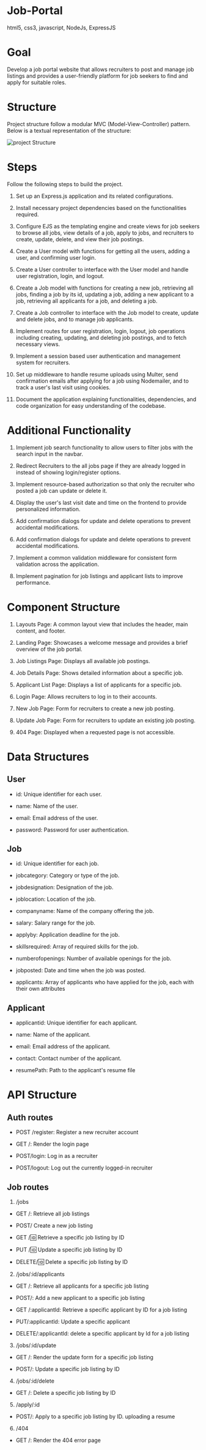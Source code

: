 # Job-Portal
 html5, css3, javascript, NodeJs, ExpressJS


# Goal
Develop a job portal website that allows recruiters to post and manage job listings and provides a user-friendly platform for job seekers to find and apply for suitable roles.


# Structure
Project structure follow a modular MVC (Model-View-Controller) pattern. Below is a textual representation of the structure:


![project Structure](./public/uploads/image.png)


# Steps
Follow the following steps to build the project.

1. Set up an Express.js application and its related configurations.

2. Install necessary project dependencies based on the functionalities required.

3. Configure EJS as the templating engine and create views for job seekers to browse all jobs, view details of a job, apply to jobs, and recruiters to create, update, delete, and view their job postings.

4. Create a User model with functions for getting all the users, adding a user, and confirming user login.

5. Create a User controller to interface with the User model and handle user registration, login, and logout.

6. Create a Job model with functions for creating a new job, retrieving all jobs, finding a job by its id, updating a job, adding a new applicant to a job, retrieving all applicants for a job, and deleting a job.

7. Create a Job controller to interface with the Job model to create, update and delete jobs, and to manage job applicants.

8. Implement routes for user registration, login, logout, job operations including creating, updating, and deleting job postings, and to fetch necessary views.

9. Implement a session based user authentication and management system for recruiters.

10. Set up middleware to handle resume uploads using Multer, send confirmation emails after applying for a job using Nodemailer, and to track a user's last visit using cookies.

11. Document the application explaining functionalities, dependencies, and code organization for easy understanding of the codebase.



# Additional Functionality

1. Implement job search functionality to allow users to filter jobs with the search input in the navbar.

2. Redirect Recruiters to the all jobs page if they are already logged in instead of showing login/register options.

3. Implement resource-based authorization so that only the recruiter who posted a job can update or delete it.

4. Display the user's last visit date and time on the frontend to provide personalized information.

5. Add confirmation dialogs for update and delete operations to prevent accidental modifications.

5. Add confirmation dialogs for update and delete operations to prevent accidental modifications.

6. Implement a common validation middleware for consistent form validation across the application.

7. Implement pagination for job listings and applicant lists to improve performance.



# Component Structure

1. Layouts Page: A common layout view that includes the header, main content, and footer.

2. Landing Page: Showcases a welcome message and provides a brief overview of the job portal.

3. Job Listings Page: Displays all available job postings.

4. Job Details Page: Shows detailed information about a specific job.

5. Applicant List Page: Displays a list of applicants for a specific job.

6. Login Page: Allows recruiters to log in to their accounts.

7. New Job Page: Form for recruiters to create a new job posting.

8. Update Job Page: Form for recruiters to update an existing job posting.

9. 404 Page: Displayed when a requested page is not accessible.



# Data Structures

## User

- id: Unique identifier for each user.

- name: Name of the user.

- email: Email address of the user.

- password: Password for user authentication.

## Job

- id: Unique identifier for each job.

- jobcategory: Category or type of the job.

- jobdesignation: Designation of the job.

- joblocation: Location of the job.

- companyname: Name of the company offering the job.

- salary: Salary range for the job.

- applyby: Application deadline for the job.

- skillsrequired: Array of required skills for the job.

- numberofopenings: Number of available openings for the job.

- jobposted: Date and time when the job was posted.

- applicants: Array of applicants who have applied for the job, each with their own attributes

## Applicant

- applicantid: Unique identifier for each applicant.

- name: Name of the applicant.

- email: Email address of the applicant.

- contact: Contact number of the applicant.

- resumePath: Path to the applicant's resume file




# API Structure

## Auth routes

- POST /register: Register a new recruiter account

- GET /: Render the login page

- POST/login: Log in as a recruiter

- POST/logout: Log out the currently logged-in recruiter

## Job routes

1. /jobs

- GET /: Retrieve all job listings

- POST/ Create a new job listing

- GET /:id: Retrieve a specific job listing by ID

- PUT /:id: Update a specific job listing by ID

- DELETE/:id: Delete a specific job listing by ID


2. /jobs/:id/applicants

- GET /: Retrieve all applicants for a specific job listing

- POST/: Add a new applicant to a specific job listing

- GET /:applicantld: Retrieve a specific applicant by ID for a job listing

- PUT/:applicantld: Update a specific applicant

- DELETE/:applicantld: delete a specific applicant by Id for a job listing

3. /jobs/:id/update

- GET /: Render the update form for a specific job listing

- POST/: Update a specific job listing by ID

4. /jobs/:id/delete

- GET /: Delete a specific job listing by ID

5. /apply/:id

- POST/: Apply to a specific job listing by ID. uploading a resume

6. /404

- GET /: Render the 404 error page